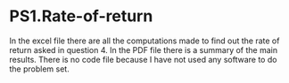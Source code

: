 # PS1.Rate-of-return 
In the excel file there are all the computations made to find out the rate of return asked in question 4. In the PDF file there is a summary of the main results. There is no code file because I have not used any software to do the problem set.
